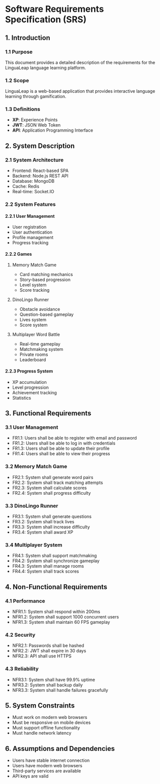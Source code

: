 # Software Requirements Specification (SRS)

## 1. Introduction

### 1.1 Purpose
This document provides a detailed description of the requirements for the LinguaLeap language learning platform.

### 1.2 Scope
LinguaLeap is a web-based application that provides interactive language learning through gamification.

### 1.3 Definitions
- **XP**: Experience Points
- **JWT**: JSON Web Token
- **API**: Application Programming Interface

## 2. System Description

### 2.1 System Architecture
- Frontend: React-based SPA
- Backend: Node.js REST API
- Database: MongoDB
- Cache: Redis
- Real-time: Socket.IO

### 2.2 System Features

#### 2.2.1 User Management
- User registration
- User authentication
- Profile management
- Progress tracking

#### 2.2.2 Games
1. Memory Match Game
   - Card matching mechanics
   - Story-based progression
   - Level system
   - Score tracking

2. DinoLingo Runner
   - Obstacle avoidance
   - Question-based gameplay
   - Lives system
   - Score system

3. Multiplayer Word Battle
   - Real-time gameplay
   - Matchmaking system
   - Private rooms
   - Leaderboard

#### 2.2.3 Progress System
- XP accumulation
- Level progression
- Achievement tracking
- Statistics

## 3. Functional Requirements

### 3.1 User Management
- FR1.1: Users shall be able to register with email and password
- FR1.2: Users shall be able to log in with credentials
- FR1.3: Users shall be able to update their profile
- FR1.4: Users shall be able to view their progress

### 3.2 Memory Match Game
- FR2.1: System shall generate word pairs
- FR2.2: System shall track matching attempts
- FR2.3: System shall calculate scores
- FR2.4: System shall progress difficulty

### 3.3 DinoLingo Runner
- FR3.1: System shall generate questions
- FR3.2: System shall track lives
- FR3.3: System shall increase difficulty
- FR3.4: System shall award XP

### 3.4 Multiplayer System
- FR4.1: System shall support matchmaking
- FR4.2: System shall synchronize gameplay
- FR4.3: System shall manage rooms
- FR4.4: System shall track scores

## 4. Non-Functional Requirements

### 4.1 Performance
- NFR1.1: System shall respond within 200ms
- NFR1.2: System shall support 1000 concurrent users
- NFR1.3: System shall maintain 60 FPS gameplay

### 4.2 Security
- NFR2.1: Passwords shall be hashed
- NFR2.2: JWT shall expire in 30 days
- NFR2.3: API shall use HTTPS

### 4.3 Reliability
- NFR3.1: System shall have 99.9% uptime
- NFR3.2: System shall backup daily
- NFR3.3: System shall handle failures gracefully

## 5. System Constraints
- Must work on modern web browsers
- Must be responsive on mobile devices
- Must support offline functionality
- Must handle network latency

## 6. Assumptions and Dependencies
- Users have stable internet connection
- Users have modern web browsers
- Third-party services are available
- API keys are valid